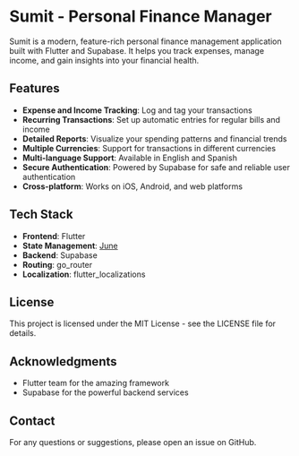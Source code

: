 # Sumit - Personal Finance Manager

Sumit is a modern, feature-rich personal finance management application built with Flutter and Supabase. It helps you track expenses, manage income, and gain insights into your financial health.

## Features

- **Expense and Income Tracking**: Log and tag your transactions
- **Recurring Transactions**: Set up automatic entries for regular bills and income
- **Detailed Reports**: Visualize your spending patterns and financial trends
- **Multiple Currencies**: Support for transactions in different currencies
- **Multi-language Support**: Available in English and Spanish
- **Secure Authentication**: Powered by Supabase for safe and reliable user authentication
- **Cross-platform**: Works on iOS, Android, and web platforms

## Tech Stack

- **Frontend**: Flutter
- **State Management**: [June](https://pub.dev/packages/june)
- **Backend**: Supabase
- **Routing**: go_router
- **Localization**: flutter_localizations

## License

This project is licensed under the MIT License - see the LICENSE file for details.

## Acknowledgments

- Flutter team for the amazing framework
- Supabase for the powerful backend services

## Contact

For any questions or suggestions, please open an issue on GitHub.

